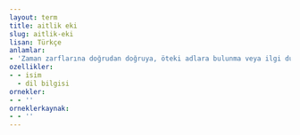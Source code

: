 ```yaml
---
layout: term
title: aitlik eki
slug: aitlik-eki
lisan: Türkçe
anlamlar:
- 'Zaman zarflarına doğrudan doğruya, öteki adlara bulunma veya ilgi durumu eki aldıktan sonra gelerek bağlılık ve aitlik anlamı veren -ki eki; aidiyet eki: yarınki, akşamki; evdeki, çarşıdaki; onunki, seninki vb'
ozellikler:
- - isim
  - dil bilgisi
ornekler:
- - ''
orneklerkaynak:
- - ''
---
```

